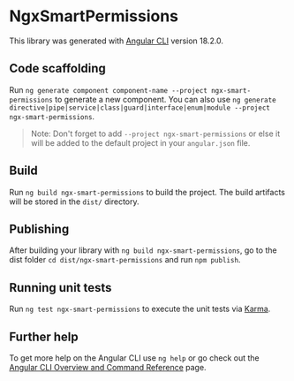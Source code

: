 # NgxSmartPermissions

This library was generated with [Angular CLI](https://github.com/angular/angular-cli) version 18.2.0.

## Code scaffolding

Run `ng generate component component-name --project ngx-smart-permissions` to generate a new component. You can also use `ng generate directive|pipe|service|class|guard|interface|enum|module --project ngx-smart-permissions`.
> Note: Don't forget to add `--project ngx-smart-permissions` or else it will be added to the default project in your `angular.json` file. 

## Build

Run `ng build ngx-smart-permissions` to build the project. The build artifacts will be stored in the `dist/` directory.

## Publishing

After building your library with `ng build ngx-smart-permissions`, go to the dist folder `cd dist/ngx-smart-permissions` and run `npm publish`.

## Running unit tests

Run `ng test ngx-smart-permissions` to execute the unit tests via [Karma](https://karma-runner.github.io).

## Further help

To get more help on the Angular CLI use `ng help` or go check out the [Angular CLI Overview and Command Reference](https://angular.dev/tools/cli) page.
